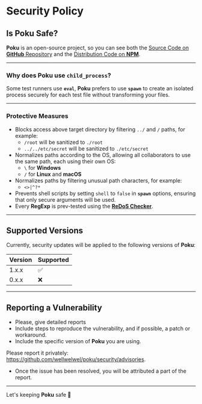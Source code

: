 # Security Policy

## Is Poku Safe?

**Poku** is an open-source project, so you can see both the [Source Code on **GitHub** Repository](https://github.com/wellwelwel/poku) and the [Distribution Code on **NPM**](https://www.npmjs.com/package/poku?activeTab=code).

---

### Why does Poku use `child_process`?

Some test runners use **`eval`**, **Poku** prefers to use **`spawn`** to create an isolated process securely for each test file without transforming your files.

---

### Protective Measures

- Blocks access above target directory by filtering `../` and `/` paths, for example:
  - `/root` will be sanitized to `./root`
  - `../../etc/secret` will be sanitized to `./etc/secret`
- Normalizes paths according to the OS, allowing all collaborators to use the same path, each using their own OS:
  - `\` for **Windows**
  - `/` for **Linux** and **macOS**
- Normalizes paths by filtering unusual path characters, for example:
  - `<>|^?*`
- Prevents shell scripts by setting `shell` to `false` in **`spawn`** options, ensuring that only secure arguments will be used.
- Every **RegExp** is prev-tested using the [**ReDoS Checker**](https://devina.io/redos-checker).

---

## Supported Versions

Currently, security updates will be applied to the following versions of **Poku**:

| Version | Supported          |
| ------- | ------------------ |
| 1.x.x   | :white_check_mark: |
| 0.x.x   | :x:                |

---

## Reporting a Vulnerability

- Please, give detailed reports
- Include steps to reproduce the vulnerability, and if possible, a patch or workaround.
- Include the specific version of **Poku** you are using.

Please report it privately: https://github.com/wellwelwel/poku/security/advisories.

- Once the issue has been resolved, you will be attributed a part of the report.

---

Let's keeping **Poku** safe 🐷
